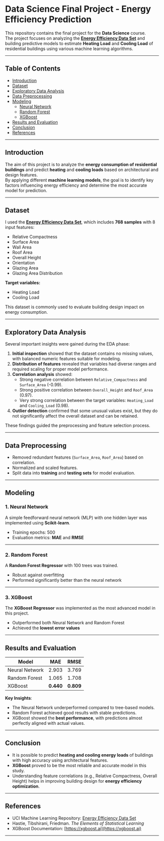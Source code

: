 # Data Science Final Project - Energy Efficiency Prediction

This repository contains the final project for the **Data Science** course.  
The project focuses on analyzing the **[Energy Efficiency Data Set](https://www.kaggle.com/datasets/elikplim/eergy-efficiency-dataset)**   and building predictive models to estimate **Heating Load** and **Cooling Load** of residential buildings using various machine learning algorithms.

---

## Table of Contents
- [Introduction](#introduction)
- [Dataset](#dataset)
- [Exploratory Data Analysis](#exploratory-data-analysis)
- [Data Preprocessing](#data-preprocessing)
- [Modeling](#modeling)
  - [Neural Network](#1-neural-network)
  - [Random Forest](#2-random-forest)
  - [XGBoost](#3-xgboost)
- [Results and Evaluation](#results-and-evaluation)
- [Conclusion](#conclusion)
- [References](#references)

---

## Introduction
The aim of this project is to analyze the **energy consumption of residential buildings** and predict **heating** and **cooling loads** based on architectural and design features.  
By applying different **machine learning models**, the goal is to identify key factors influencing energy efficiency and determine the most accurate model for prediction.

---

## Dataset
I used the **[Energy Efficiency Data Set](https://www.kaggle.com/datasets/elikplim/eergy-efficiency-dataset)**, which includes **768 samples** with 8 input features:  
- Relative Compactness  
- Surface Area  
- Wall Area  
- Roof Area  
- Overall Height  
- Orientation  
- Glazing Area  
- Glazing Area Distribution  

**Target variables:**
- Heating Load  
- Cooling Load  

This dataset is commonly used to evaluate building design impact on energy consumption.

---

## Exploratory Data Analysis
Several important insights were gained during the EDA phase:

1. **Initial inspection** showed that the dataset contains no missing values, with balanced numeric features suitable for modeling.  
2. **Distribution of features** revealed that variables had diverse ranges and required scaling for proper model performance.  
3. **Correlation analysis** showed:  
   - Strong negative correlation between `Relative_Compactness` and `Surface_Area` (-0.99).  
   - Strong positive correlation between `Overall_Height` and `Roof_Area` (0.97).  
   - Very strong correlation between the target variables: `Heating_Load` and `Cooling_Load` (0.98).  
4. **Outlier detection** confirmed that some unusual values exist, but they do not significantly affect the overall dataset and can be retained.  

These findings guided the preprocessing and feature selection process.


---

## Data Preprocessing
- Removed redundant features (`Surface_Area`, `Roof_Area`) based on correlation.  
- Normalized and scaled features.  
- Split data into **training** and **testing sets** for model evaluation.  


---

## Modeling

### 1. Neural Network
A simple feedforward neural network (MLP) with one hidden layer was implemented using **Scikit-learn**.  
- Training epochs: 500  
- Evaluation metrics: **MAE** and **RMSE**  


---

### 2. Random Forest
A **Random Forest Regressor** with 100 trees was trained.  
- Robust against overfitting  
- Performed significantly better than the neural network  


---

### 3. XGBoost
The **XGBoost Regressor** was implemented as the most advanced model in this project.  
- Outperformed both Neural Network and Random Forest  
- Achieved the **lowest error values**  


---

## Results and Evaluation
| Model           | MAE    | RMSE   |
|-----------------|--------|--------|
| Neural Network  | 2.903  | 3.769  |
| Random Forest   | 1.065  | 1.708  |
| XGBoost         | **0.440** | **0.809** |

**Key Insights**:  
- The Neural Network underperformed compared to tree-based models.  
- Random Forest achieved good results with stable predictions.  
- XGBoost showed the **best performance**, with predictions almost perfectly aligned with actual values.  

---

## Conclusion
- It is possible to predict **heating and cooling energy loads** of buildings with high accuracy using architectural features.  
- **XGBoost** proved to be the most reliable and accurate model in this study.  
- Understanding feature correlations (e.g., Relative Compactness, Overall Height) helps in improving building design for **energy efficiency optimization**.  

---

## References
- UCI Machine Learning Repository: [Energy Efficiency Data Set](https://archive.ics.uci.edu/ml/datasets/Energy+efficiency)  
- Hastie, Tibshirani, Friedman. *The Elements of Statistical Learning*  
- XGBoost Documentation: [https://xgboost.ai](https://xgboost.ai)  

---
